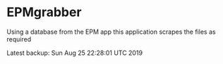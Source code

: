 # EPMgrabber
Using a database from the EPM app this application scrapes the files as required


Latest backup: Sun Aug 25 22:28:01 UTC 2019
